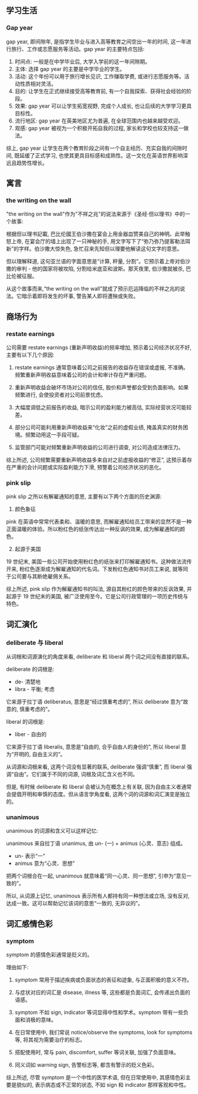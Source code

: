 ## 学习生活
### Gap year
gap year, 即间隙年, 是指学生毕业与进入高等教育之间空出一年的时间, 这一年进行旅行、工作或志愿服务等活动。gap year 的主要特点包括:

1. 时间点: 一般是在中学毕业后, 大学入学前的这一年间隙期。
2. 主体: 选择 gap year 的主要是中学毕业的学生。
3. 活动: 这个年份可以用于旅行增长见识, 工作赚取学费, 或进行志愿服务等。活动性质相对灵活。
4. 目的: 让学生在正式继续接受高等教育前, 有一个自我探索、获得社会经验的阶段。
5. 效果: gap year 可以让学生拓宽视野, 完成个人成长, 也让后续的大学学习更具目标性。
6. 流行地区: gap year 在英美地区尤为普遍, 在全球范围内也越来越受欢迎。
7. 观感: gap year 被视为一个积极开拓自我的过程, 家长和学校也较支持这一做法。

综上, gap year 让学生在两个教育阶段之间有一个自主经历、充实自我的间隙时间, 既延缓了正式学习, 也使其更具目标感和成熟性。这一文化在英语世界影响深远且趋势性增长。

## 寓言
### the writing on the wall
"the writing on the wall"作为"不祥之兆"的说法来源于《圣经·但以理书》中的一个故事:

根据但以理书記載, 巴比伦國王伯沙撒在宴会上用金器皿赞美自己的神明。此举触怒上帝, 在宴会厅的墙上出现了一只神秘的手, 用文字写下了“弥乃弥乃提客勒法珥新”的字样。伯沙撒大惊失色, 急忙召来先知但以理要他解读这句文字的意思。

但以理解释道, 这句亚兰语的字面意思是“计算, 秤量, 分割”。它预示着上帝对伯沙撒的审判 - 他的国家将被攻陷, 分割给米底亚和波斯。那天夜里, 伯沙撒就被杀, 巴比伦被征服。

从这个故事而来,“the writing on the wall”就成了预示厄运降临的不祥之兆的说法。它暗示着即将发生的坏事, 警告某人即将遭殃或失败。

## 商场行为
### restate earnings
公司需要 restate earnings (重新声明收益)的频率增加, 预示着公司经济状况不好, 主要有以下几个原因:

1. restate earnings 通常意味着公司之前报告的收益存在错误或虚报, 不准确。频繁重新声明收益意味着公司的会计和审计存在严重问题。

2. 重新声明收益会破坏市场对公司的信任, 股价和声誉都会受到负面影响。如果频繁进行, 会使投资者对公司前景忧虑。

3. 大幅度调低之前报告的收益, 暗示公司的盈利能力被高估, 实际经营状况可能较差。

4. 部分公司可能利用重新声明收益来“化妆”之前的虚假业绩, 掩盖真实的财务困境。频繁动用这一手段可疑。

5. 监管部门可能对频繁重新声明收益的公司进行调查, 对公司造成法律压力。

综上所述, 公司频繁需要重新声明收益多来自对之前虚报收益的“修正”, 这预示着存在严重的会计问题或实际盈利能力下滑, 预警着公司经济状况的恶化。

### pink slip
pink slip 之所以有解雇通知的意思, 主要有以下两个方面的历史渊源:

1. 颜色象征

pink 在英语中常常代表柔和、温暖的意思, 而解雇通知给员工带来的显然不是一种正面温暖的体验。所以粉红色的纸张传达出一种反讽的效果, 成为解雇通知的颜色。

2. 起源于美国

19 世纪末, 美国一些公司开始使用粉红色的纸张来打印解雇通知书。这种做法流传开来, 粉红色逐渐成为解雇通知的代名词。下发粉红色通知书对员工来说, 就等同于公司要与其断绝雇佣关系。

综上所述, pink slip 作为解雇通知书的叫法, 源自其粉红的颜色带来的反讽效果, 并起源于 19 世纪末的美国, 被广泛使用至今。它是公司行政管理的一项历史传统与特色。

## 词汇演化
### deliberate 与 liberal
从词根和词源演化的角度来看, deliberate 和 liberal 两个词之间没有直接的联系。

deliberate 的词根是:

- de- 清楚地 
- libra - 平衡; 考虑

它来源于拉丁语 deliberatus, 意思是“经过慎重考虑的”, 所以 deliberate 意为“故意的, 慎重考虑的”。

liberal 的词根是:

- liber - 自由的

它来源于拉丁语 liberalis, 意思是“自由的, 合乎自由人的身份的”, 所以 liberal 意为“开明的, 自由主义的”。

从词源和词根来看, 这两个词没有显著的联系, deliberate 强调“慎重”, 而 liberal 强调“自由”。它们属于不同的词源, 词根及词汇含义也不同。

但是, 有时候 deliberate 和 liberal 会被认为在概念上有关联, 因为自由主义者通常会提倡开明和审慎的态度。但从语言学角度看, 这两个词的词源和词汇演变是独立的。

### unanimous
unanimous 的词源和含义可以这样记忆:

unanimous 来自拉丁语 unanimus, 由 un- (一) + animus (心灵、意志) 组成。

- un- 表示“一”
- animus 意为“心灵、思想”

把两个词根合在一起, unanimous 就意味着“同一心灵、同一思想”, 引申为“意见一致的”。

所以, 从词源上记忆, unanimous 表示所有人都持有同一种想法或立场, 没有反对, 达成一致。这可以帮助记忆该词的意思“一致的, 无异议的”。

## 词汇感情色彩
### symptom
symptom 的感情色彩通常是贬义的。

理由如下:

1. symptom 常用于描述疾病或负面状态的表征和迹象, 与正面积极的意义不符。

2. 与症状对应的词汇是 disease, illness 等, 这些都是负面词汇, 会传递出负面的语感。

3. symptom 不如 sign, indicator 等词显得中性和学术。symptom 带有一些负面和消极的意味。

4. 在日常使用中, 我们常说 notice/observe the symptoms, look for symptoms 等, 将其视为需要治疗的标志。

5. 搭配使用时, 常与 pain, discomfort, suffer 等词关联, 加强了负面意味。

6. 同义词如 warning sign, 告警标志等, 都含有警示的贬义色彩。

综上所述, 尽管 symptom 是一个中性的医学术语, 但在日常使用中, 其感情色彩主要是貌似的, 表示病态或不正常的状态, 不如 sign 和 indicator 那样客观和中性。
